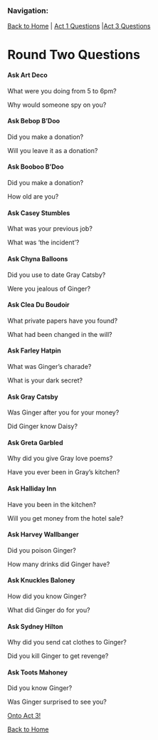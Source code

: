 <h3> Navigation: </h3> 

[Back to Home](https://kryan17.github.io/) | [Act 1 Questions](https://kryan17.github.io/Act1Questions) |[Act 3 Questions](https://kryan17.github.io/Act3Questions)


<h1> Round Two Questions </h1>

<h4>Ask Art Deco</h4>
<p>What were you doing from 5 to 6pm?</p>
<p>Why would someone spy on you?</p>

<h4>Ask Bebop B’Doo</h4>
<p>Did you make a donation?</p>
<p>Will you leave it as a donation?</p>

<h4>Ask Booboo B’Doo</h4>
<p>Did you make a donation?</p>
<p>How old are you?</p>

<h4>Ask Casey Stumbles</h4>
<p>What was your previous job?</p>
<p>What was ‘the incident’?</p>

<h4>Ask Chyna Balloons</h4>
<p>Did you use to date Gray Catsby?</p>
<p>Were you jealous of Ginger?</p>

<h4>Ask Clea Du Boudoir</h4>
<p>What private papers have you found?</p>
<p>What had been changed in the will?</p>

<h4>Ask Farley Hatpin</h4>
<p>What was Ginger’s charade?</p>
<p>What is your dark secret?</p>

<h4>Ask Gray Catsby</h4>
<p>Was Ginger after you for your money?</p>
<p>Did Ginger know Daisy?</p>

<h4>Ask Greta Garbled</h4>
<p>Why did you give Gray love poems?</p>
<p>Have you ever been in Gray’s kitchen?</p>

<h4>Ask Halliday Inn</h4>
<p>Have you been in the kitchen?</p>
<p>Will you get money from the hotel sale?</p>

<h4>Ask Harvey Wallbanger</h4>
<p>Did you poison Ginger?</p>
<p>How many drinks did Ginger have?</p>

<h4>Ask Knuckles Baloney</h4>
<p>How did you know Ginger?</p>
<p>What did Ginger do for you?</p>

<h4>Ask Sydney Hilton</h4>
<p>Why did you send cat clothes to Ginger?</p>
<p>Did you kill Ginger to get revenge?</p>

<h4>Ask Toots Mahoney </h4>
<p>Did you know Ginger?</p>
<p>Was Ginger surprised to see you?</p>

[Onto Act 3!](https://kryan17.github.io/Act3Questions)

[Back to Home](https://kryan17.github.io/)
